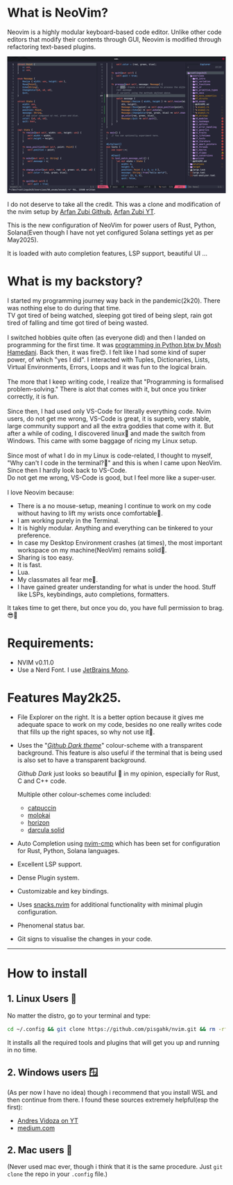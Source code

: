 # What is NeoVim?
Neovim is a highly modular keyboard-based code editor. Unlike other code editors that modify their contents through GUI, Neovim is modified through refactoring text-based plugins.

![Preview of my May2k25 setup solving rustlings qns](./illustrations/screenshot.png)

I do not deserve to take all the credit. This was a clone and modification of the nvim setup by [Arfan Zubi Github](https://github.com/3rfaan), [Arfan Zubi YT](https://youtube.com/@zubiarfan?si=03t-IIL6_Ows-gWB).

This is the new configuration of NeoVim for power users of Rust, Python, Solana(Even though I have not yet configured Solana settings yet as per May2025).

It is loaded with auto completion features, LSP support, beautiful UI ...

# What is my backstory?
I started my programming journey way back in the pandemic(2k20). There was nothing else to do during that time.
<br>
TV got tired of being watched, sleeping got tired of being slept, rain got tired of falling and time got tired of being wasted.
<br>
<br>
I switched hobbies quite often (as everyone did) and then I landed on programming for the first time. It was [programming in Python btw by Mosh Hamedani](https://youtu.be/_uQrJ0TkZlc?si=bGw1jm6-_uUFc9-n).
Back then, it was fire😍. I felt like I had some kind of super power, of which "yes I did".
I interacted with Tuples, Dictionaries, Lists, Virtual Environments, Errors, Loops and it was fun to the logical brain.
<br>
<br>
The more that I keep writing code, I realize that "Programming is formalised problem-solving." There is alot that comes with it, but once you tinker correctly, it is fun.
<br>
<br>
Since then, I had used only VS-Code for literally everything code. Nvim users, do not get me wrong, VS-Code is great, it is superb, very stable, large community support and all the extra goddies that come with it. But after a while of coding, I discovered linux🐧 and made the switch from Windows. This came with some baggage of ricing my Linux setup.
<br>
<br>
Since most of what I do in my Linux is code-related, I thought to myself, "Why can't I code in the terminal?🤔" and this is when I came upon NeoVim.
Since then I hardly look back to VS-Code.
<br>
Do not get me wrong, VS-Code is good, but I feel more like a super-user.
<br>
<br>
I love Neovim because:
- There is a no mouse-setup, meaning I continue to work on my code without having to lift my wrists once comfortable🤤.
- I am working purely in the Terminal.
- It is highly modular. Anything and everything can be tinkered to your preference.
- In case my Desktop Environment crashes (at times), the most important workspace on my machine(NeoVim) remains solid💪.
- Sharing is too easy.
- It is fast.
- Lua.
- My classmates all fear me💅.
- I have gained greater understanding for what is under the hood. Stuff like LSPs, keybindings, auto completions, formatters.

It takes time to get there, but once you do, you have full permission to brag. 😎🤏



# Requirements:
- NVIM v0.11.0
- Use a Nerd Font. I use [JetBrains Mono](https://www.jetbrains.com/lp/mono/#).

#  Features May2k25.
- File Explorer on the right.
  It is a better option because it gives me adequate space to work on my code, besides no one really writes code that fills up the right spaces, so why not use it🤷.
- Uses the "*[Github Dark theme](https://github.com/projekt0n/github-nvim-theme)*" colour-scheme with a transparent background. This feature is also useful if the terminal that is being used is also set to have a transparent background.
  
  *Github Dark* just looks so beautiful 🤩 in my opinion, especially for Rust, C and C++ code.
  
  Multiple other colour-schemes come included:
  - [catpuccin](https://github.com/catppuccin/nvim)
  - [molokai](https://github.com/UtkarshVerma/molokai.nvim)
  - [horizon](https://github.com/akinsho/horizon.nvim)
  - [darcula solid](https://github.com/santos-gabriel-dario/darcula-solid.nvim)    
- Auto Completion using [nvim-cmp](https://github.com/hrsh7th/nvim-cmp) which has been set for configuration for Rust, Python, Solana languages.
- Excellent LSP support.
- Dense Plugin system.
- Customizable and key bindings.
- Uses [snacks.nvim](https://github.com/folke/snacks.nvim) for additional functionality with minimal plugin configuration.
- Phenomenal status bar.
- Git signs to visualise the changes in your code.
 
---

# How to install
## 1. Linux Users 🐧
No matter the distro, go to your terminal and type:
```bash
cd ~/.config && git clone https://github.com/pisgahk/nvim.git && rm -rf .git && cd nvim && nvim .
```
It installs all the required tools and plugins that will get you up and running in no time. 
## 2. Windows users 🪟
(As per now I have no idea) though i recommend that you install WSL and then continue from there.
I found these sources extremely helpful(esp the first):
- [Andres Vidoza on YT](https://www.youtube.com/watch?v=mfemGt0syqo&t=274s)
- [medium.com](https://medium.com/@liu-qilong/a-complete-guide-to-setup-wsl-windows-subsystem-for-linux-4547e88b6cdb)
## 2. Mac users 🍏
(Never used mac ever, though i think that it is the same procedure. Just `git clone` the repo in your `.config` file.)


